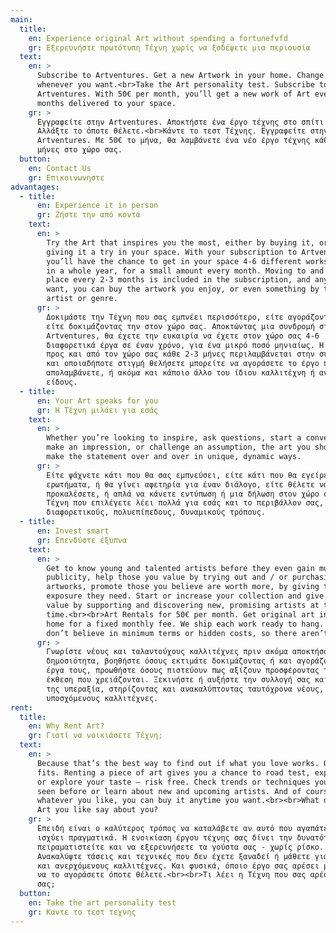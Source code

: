 ```yaml
---
main:
  title:
    en: Experience original Art without spending a fortunefvfd
    gr: Εξερευνήστε πρωτότυπη Τέχνη χωρίς να ξοδέψετε μια περιουσία
  text:
    en: >
      Subscribe to Artventures. Get a new Artwork in your home. Change it
      whenever you want.<br>Take the Art personality test. Subscribe to
      Artventures. With 50€ per month, you’ll get a new work of Art every 2 or 3
      months delivered to your space.
    gr: >
      Εγγραφείτε στην Artventures. Αποκτήστε ένα έργο τέχνης στο σπίτι σας.
      Αλλάξτε το όποτε θέλετε.<br>Κάντε το τεστ Τέχνης. Εγγραφείτε στην
      Artventures. Με 50€ το μήνα, θα λαμβάνετε ένα νέο έργο τέχνης κάθε 2 ή 3
      μήνες στο χώρο σας.
  button:
    en: Contact Us
    gr: Επικοινωνηστε
advantages:
  - title:
      en: Experience it in person
      gr: Ζήστε την από κοντά
    text:
      en: >
        Try the Art that inspires you the most, either by buying it, or by
        giving it a try in your space. With your subscription to Artventures
        you’ll have the chance to get in your space 4-6 different works of Art
        in a whole year, for a small amount every month. Moving to and from your
        place every 2-3 months is included in the subscription, and anytime you
        want, you can buy the artwork you enjoy, or even something by the same
        artist or genre.
      gr: >
        Δοκιμάστε την Τέχνη που σας εμπνέει περισσότερο, είτε αγοράζοντας την,
        είτε δοκιμάζοντας την στον χώρο σας. Αποκτώντας μια συνδρομή στην
        Artventures, θα έχετε την ευκαιρία να έχετε στον χώρο σας 4-6
        διαφορετικά έργα σε έναν χρόνο, για ένα μικρό ποσό μηνιαίως. Η μεταφορά
        προς και από τον χώρο σας κάθε 2-3 μήνες περιλαμβάνεται στην συνδρομή,
        και οποιαδήποτε στιγμή θελήσετε μπορείτε να αγοράσετε το έργο που
        απολαμβάνετε, ή ακόμα και κάποιο άλλο του ίδιου καλλιτέχνη ή αντίστοιχου
        είδους.
  - title:
      en: Your Art speaks for you
      gr: Η Τέχνη μιλάει για εσάς
    text:
      en: >
        Whether you’re looking to inspire, ask questions, start a conversation,
        make an impression, or challenge an assumption, the art you show can
        make the statement over and over in unique, dynamic ways.
      gr: >
        Είτε ψάχνετε κάτι που θα σας εμπνεύσει, είτε κάτι που θα εγείρει μεγάλα
        ερωτήματα, ή θα γίνει αφετηρία για έναν διάλογο, είτε θέλετε να
        προκαλέσετε, ή απλά να κάνετε εντύπωση ή μια δήλωση στον χώρο σας, η
        Τέχνη που επιλέγετε λέει πολλά για εσάς και το περιβάλλον σας, με
        διαφορετικούς, πολυεπίπεδους, δυναμικούς τρόπους.
  - title:
      en: Invest smart
      gr: Επενδύστε έξυπνα
    text:
      en: >
        Get to know young and talented artists before they even gain much
        publicity, help those you value by trying out and / or purchasing their
        artworks, promote those you believe are worth more, by giving them the
        exposure they need. Start or increase your collection and give it good
        value by supporting and discovering new, promising artists at the same
        time.<br><br>Art Rentals for 50€ per month. Get original art in your
        home for a fixed monthly fee. We ship each work ready to hang. And we
        don’t believe in minimum terms or hidden costs, so there aren’t any.
      gr: >
        Γνωρίστε νέους και ταλαντούχους καλλιτέχνες πριν ακόμα αποκτήσουν μεγάλη
        δημοσιότητα, βοηθήστε όσους εκτιμάτε δοκιμάζοντας ή και αγοράζοντας τα
        έργα τους, προωθήστε όσους πιστεύουν πως αξίζουν προσφέροντας τους την
        έκθεση που χρειάζονται. Ξεκινήστε ή αυξήστε την συλλογή σας και δώστε
        της υπεραξία, στηρίζοντας και ανακαλύπτοντας ταυτόχρονα νέους,
        υποσχόμενους καλλιτέχνες.
rent:
  title:
    en: Why Rent Art?
    gr: Γιατί να νοικιάσετε Τέχνη;
  text:
    en: >
      Because that’s the best way to find out if what you love works. Or even
      fits. Renting a piece of art gives you a chance to road test, experiment,
      or explore your taste — risk free. Check trends or techniques you hadn’t
      seen before or learn about new and upcoming artists. And of course,
      whatever you like, you can buy it anytime you want.<br><br>What does the
      Art you like say about you?
    gr: >
      Επειδή είναι ο καλύτερος τρόπος να καταλάβετε αν αυτό που αγαπάτε όντως
      ισχύει πραγματικά. Η ενοικίαση έργου τέχνης σας δίνει την δυνατότητα να
      πειραματιστείτε και να εξερευνήσετε τα γούστα σας - χωρίς ρίσκο.
      Ανακαλύψτε τάσεις και τεχνικές που δεν έχετε ξαναδεί ή μάθετε για νέους
      και ανερχόμενους καλλιτέχνες. Και φυσικά, όποιο έργο σας αρέσει μπορείτε
      να το αγοράσετε όποτε θέλετε.<br><br>Τι λέει η Τέχνη που σας αρέσει για
      σας;
  button:
    en: Take the art personality test
    gr: Καντε το τεστ τεχνης
---
```

